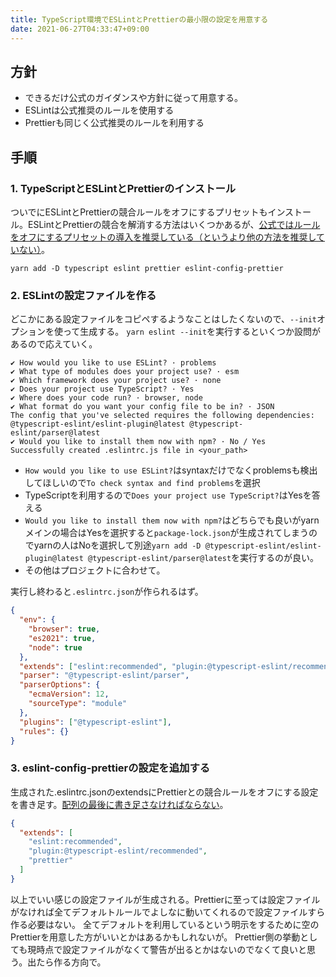 ```yaml
---
title: TypeScript環境でESLintとPrettierの最小限の設定を用意する
date: 2021-06-27T04:33:47+09:00
---
```


## 方針

- できるだけ公式のガイダンスや方針に従って用意する。
- ESLintは公式推奨のルールを使用する
- Prettierも同じく公式推奨のルールを利用する

## 手順

### 1. TypeScriptとESLintとPrettierのインストール

ついでにESLintとPrettierの競合ルールをオフにするプリセットもインストール。ESLintとPrettierの競合を解消する方法はいくつかあるが、[公式ではルールをオフにするプリセットの導入を推奨している（というより他の方法を推奨していない）](https://prettier.io/docs/en/integrating-with-linters.html)。

`yarn add -D typescript eslint prettier eslint-config-prettier`

### 2. ESLintの設定ファイルを作る

どこかにある設定ファイルをコピペするようなことはしたくないので、`--init`オプションを使って生成する。 `yarn eslint --init`を実行するといくつか設問があるので応えていく。

```text
✔ How would you like to use ESLint? · problems
✔ What type of modules does your project use? · esm
✔ Which framework does your project use? · none
✔ Does your project use TypeScript? · Yes
✔ Where does your code run? · browser, node
✔ What format do you want your config file to be in? · JSON
The config that you've selected requires the following dependencies:
@typescript-eslint/eslint-plugin@latest @typescript-eslint/parser@latest
✔ Would you like to install them now with npm? · No / Yes
Successfully created .eslintrc.js file in <your_path>
```

- `How would you like to use ESLint?`はsyntaxだけでなくproblemsも検出してほしいので`To check syntax and find problems`を選択
- TypeScriptを利用するので`Does your project use TypeScript?`はYesを答える
- `Would you like to install them now with npm?`はどちらでも良いがyarnメインの場合はYesを選択すると`package-lock.json`が生成されてしまうのでyarnの人はNoを選択して別途`yarn add -D @typescript-eslint/eslint-plugin@latest @typescript-eslint/parser@latest`を実行するのが良い。
- その他はプロジェクトに合わせて。

実行し終わると`.eslintrc.json`が作られるはず。

```json
{
  "env": {
    "browser": true,
    "es2021": true,
    "node": true
  },
  "extends": ["eslint:recommended", "plugin:@typescript-eslint/recommended"],
  "parser": "@typescript-eslint/parser",
  "parserOptions": {
    "ecmaVersion": 12,
    "sourceType": "module"
  },
  "plugins": ["@typescript-eslint"],
  "rules": {}
}
```

### 3. eslint-config-prettierの設定を追加する

生成された.eslintrc.jsonのextendsにPrettierとの競合ルールをオフにする設定を書き足す。[配列の最後に書き足さなければならない](https://github.com/prettier/eslint-config-prettier/tree/aeb4d52de54960ff48a8c627e6c25db9873d7719#installation)。

```json
{
  "extends": [
    "eslint:recommended",
    "plugin:@typescript-eslint/recommended",
    "prettier"
  ]
}
```

以上でいい感じの設定ファイルが生成される。Prettierに至っては設定ファイルがなければ全てデフォルトルールでよしなに動いてくれるので設定ファイルすら作る必要はない。
全てデフォルトを利用しているという明示をするために空のPrettierを用意した方がいいとかはあるかもしれないが。
Prettier側の挙動としても現時点で設定ファイルがなくて警告が出るとかはないのでなくて良いと思う。出たら作る方向で。
